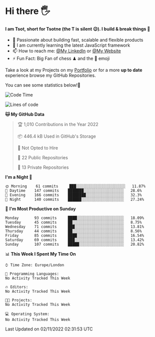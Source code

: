# Hi there :raised_hand_with_fingers_splayed:
#### I am Tsot, short for Tsotne (the T is silent :wink:). I build & break things :space_invader:
- :telescope: Passionate about building fast, scalable and flexible products
- :seedling: I am currently learning the latest JavaScript framework 
- :mailbox: How to reach me: [@My LinkedIn](https://www.linkedin.com/in/tsotne-gvadzabia/) or [@My Website](https://tsotne.co.uk/contact)
- :zap: Fun Fact: Big Fan of chess ♟ and the 👾 emoji

Take a look at my Projects on my [Portfolio](https://tsotne.co.uk/) or for a more **up to date** experience browse my GitHub Repositories.

You can see some statistics below!:space_invader:
<!--START_SECTION:waka-->
![Code Time](http://img.shields.io/badge/Code%20Time-761%20hrs%202%20mins-blue)

![Lines of code](https://img.shields.io/badge/From%20Hello%20World%20I%27ve%20Written-625%20Thousand%20lines%20of%20code-blue)

**🐱 My GitHub Data** 

> 🏆 1,010 Contributions in the Year 2022
 > 
> 📦 446.4 kB Used in GitHub's Storage 
 > 
> 🚫 Not Opted to Hire
 > 
> 📜 22 Public Repositories 
 > 
> 🔑 13 Private Repositories  
 > 
**I'm a Night 🦉** 

```text
🌞 Morning    61 commits     ███░░░░░░░░░░░░░░░░░░░░░░   11.87% 
🌆 Daytime    147 commits    ███████░░░░░░░░░░░░░░░░░░   28.6% 
🌃 Evening    166 commits    ████████░░░░░░░░░░░░░░░░░   32.3% 
🌙 Night      140 commits    ██████░░░░░░░░░░░░░░░░░░░   27.24%

```
📅 **I'm Most Productive on Sunday** 

```text
Monday       93 commits     ████░░░░░░░░░░░░░░░░░░░░░   18.09% 
Tuesday      45 commits     ██░░░░░░░░░░░░░░░░░░░░░░░   8.75% 
Wednesday    71 commits     ███░░░░░░░░░░░░░░░░░░░░░░   13.81% 
Thursday     44 commits     ██░░░░░░░░░░░░░░░░░░░░░░░   8.56% 
Friday       85 commits     ████░░░░░░░░░░░░░░░░░░░░░   16.54% 
Saturday     69 commits     ███░░░░░░░░░░░░░░░░░░░░░░   13.42% 
Sunday       107 commits    █████░░░░░░░░░░░░░░░░░░░░   20.82%

```


📊 **This Week I Spent My Time On** 

```text
⌚︎ Time Zone: Europe/London

💬 Programming Languages: 
No Activity Tracked This Week

🔥 Editors: 
No Activity Tracked This Week

🐱‍💻 Projects: 
No Activity Tracked This Week

💻 Operating System: 
No Activity Tracked This Week

```


 Last Updated on 02/11/2022 02:31:53 UTC
<!--END_SECTION:waka-->
